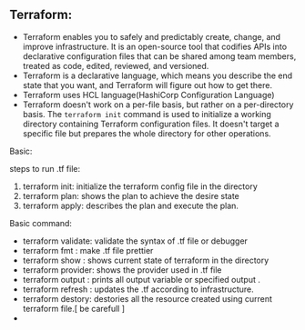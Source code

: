 ## Terraform:

- Terraform enables you to safely and predictably create, change, and improve infrastructure. It is an open-source tool that codifies APIs into declarative configuration files that can be shared among team members, treated as code, edited, reviewed, and versioned.
- Terraform is a declarative language, which means you describe the end state that you want, and Terraform will figure out how to get there.
- Terraform uses HCL language(HashiCorp Configuration Language)
- Terraform doesn't work on a per-file basis, but rather on a per-directory basis. The `terraform init` command is used to initialize a working directory containing Terraform configuration files. It doesn't target a specific file but prepares the whole directory for other operations.

Basic:

steps to run .tf file:

1. terraform init: initialize the terraform config file in the directory
2. terraform plan: shows the plan to achieve the desire state
3. terraform apply: describes the plan and execute the plan.

Basic command:

- terraform validate:  validate the syntax of .tf file or debugger
- terraform fmt : make .tf file prettier
- terraform show : shows current state of terraform in the directory
- terraform  provider: shows the provider used in .tf file
- terraform output  <variable name> : prints all output variable or specified  output <variable name>.
- terraform refresh : updates the .tf according to infrastructure.
- terraform destory: destories all the resource created using current terraform file.[ be carefull ]
- 












